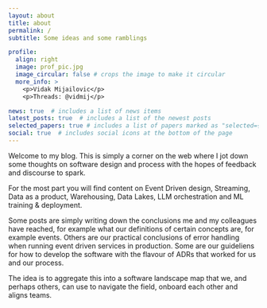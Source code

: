 ```yaml
---
layout: about
title: about
permalink: /
subtitle: Some ideas and some ramblings

profile:
  align: right
  image: prof_pic.jpg
  image_circular: false # crops the image to make it circular
  more_info: >
    <p>Vidak Mijailovic</p>
    <p>Threads: @vidmij</p>

news: true  # includes a list of news items
latest_posts: true  # includes a list of the newest posts
selected_papers: true # includes a list of papers marked as "selected={true}"
social: true  # includes social icons at the bottom of the page
---
```


Welcome to my blog. This is simply a corner on the web where I jot down some thoughts on software design and process with the hopes of feedback and discourse to spark.

For the most part you will find content on Event Driven design, Streaming, Data as a product, Warehousing, Data Lakes, LLM orchestration and ML training & deployment.

Some posts are simply writing down the conclusions me and my colleagues have reached, for example what our definitions of certain concepts are, for example events. Others are our practical conclusions of error handling when running event driven services in production. Some are our guideliens for how to develop the software with the flavour of ADRs that worked for us and our process.

The idea is to aggregate this into a software landscape map that we, and perhaps others, can use to navigate the field, onboard each other and aligns teams.
